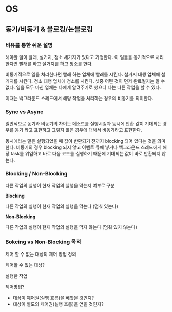 # OS
## 동기/비동기 & 블로킹/논블로킹
### 비유를 통한 쉬운 설명
해야할 일이 빨래, 설거지, 청소 세가지가 있다고 가정한다. 이 일들을 동기적으로 처리한다면 빨래를 하고 설거지를 하고 청소를 한다.

비동기적으로 일을 처리한다면 빨래 하는 업체에 빨래를 시킨다. 설거지 대행 업체에 설거지를 시킨다. 청소 대행 업체에 청소를 시킨다.
셋중 어떤 것이 먼저 완료될지는 알 수 없다. 일을 모두 마친 업체는 나에게 알려주기로 했으니 나는 다른 작업을 할 수 있다.

이때는 백그라운드 스레드에서 해당 작업을 처리하는 경우의 비동기를 의미한다.

### Sync vs Async

일반적으로 동기와 비동기의 차이는 메소드를 실행시킴과 동시에 반환 값이 기대되는 경우를 동기 라고 표현하고 그렇지 않은 경우에 대해서 비동기라고 표현한다.

동시에라는 말은 실행되었을 때 값이 반환되기 전까지 blocking 되어 있다는 것을 의미한다. 비동기의 경우 blocking 되지 않고 이벤트 큐에 넣거나 백그라운드 스레드에게 해당 task를 위임하고 바로 다음 코드를 실행하기 때문에 기대되는 값이 바로 반환되지 않는다.

### Blocking / Non-Blocking
다른 작업의 실행이 현재 작업의 실행을 막는지 여부로 구분

**Blocking**

다른 작업의 실행이 현재 작업의 실행을 막는다 (멈춰 있는다)

**Non-Blocking**

다른 작업의 실행이 현재 작업의 실행을 막지 않는다 (멈춰 있지 않는다)

### Bokcing vs Non-Blocking 목적
제어 할 수 없는 대상의 제어 방법 정의

제어할 수 없는 대상?

실행한 작업

제어방법?
- 대상이 제어권(실행 흐름)을 빼앗을 것인지?
- 대상이 별도의 제어권(실행 흐름)을 얻을 것인지?

